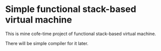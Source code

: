 Simple functional stack-based virtual machine
=============================================

This is mine cofe-time project of functional stack-based virtual machine.

There will be simple compiler for it later.